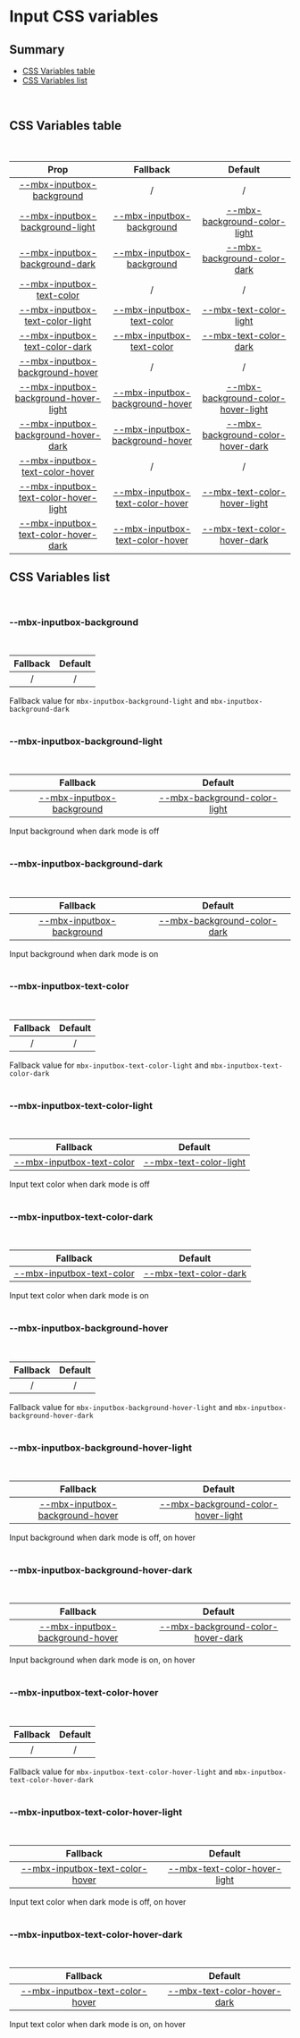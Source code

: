 # Input CSS variables

## Summary

- [CSS Variables table](#css-variables-table)
- [CSS Variables list](#css-variables-list)

<br>

## CSS Variables table

<br>

| <div style='text-align:center;margin:auto;'>Prop</div>                                                                            | <div style='text-align:center;margin:auto;'>Fallback</div>                                                            | <div style='text-align:center;margin:auto;'>Default</div>                                                                                           |
| --------------------------------------------------------------------------------------------------------------------------------- | --------------------------------------------------------------------------------------------------------------------- | --------------------------------------------------------------------------------------------------------------------------------------------------- |
| <div style='text-align:center;margin:auto;'>[--mbx-inputbox-background](#--mbx-inputbox-background)</div>                         | <div style='text-align:center;margin:auto;'>/</div>                                                                   | <div style='text-align:center;margin:auto;'>/</div>                                                                                                 |
| <div style='text-align:center;margin:auto;'>[--mbx-inputbox-background-light](#--mbx-inputbox-background-light)</div>             | <div style='text-align:center;margin:auto;'>[--mbx-inputbox-background](#--mbx-inputbox-background)</div>             | <div style='text-align:center;margin:auto;'>[--mbx-background-color-light](../../global/css-vars.md#--mbx-background-color-light)</div>             |
| <div style='text-align:center;margin:auto;'>[--mbx-inputbox-background-dark](#--mbx-inputbox-background-dark)</div>               | <div style='text-align:center;margin:auto;'>[--mbx-inputbox-background](#--mbx-inputbox-background)</div>             | <div style='text-align:center;margin:auto;'>[--mbx-background-color-dark](../../global/css-vars.md#--mbx-background-color-dark)</div>               |
| <div style='text-align:center;margin:auto;'>[--mbx-inputbox-text-color](#--mbx-inputbox-text-color)</div>                         | <div style='text-align:center;margin:auto;'>/</div>                                                                   | <div style='text-align:center;margin:auto;'>/</div>                                                                                                 |
| <div style='text-align:center;margin:auto;'>[--mbx-inputbox-text-color-light](#--mbx-inputbox-text-color-light)</div>             | <div style='text-align:center;margin:auto;'>[--mbx-inputbox-text-color](#--mbx-inputbox-text-color)</div>             | <div style='text-align:center;margin:auto;'>[--mbx-text-color-light](../../global/css-vars.md#--mbx-text-color-light)</div>                         |
| <div style='text-align:center;margin:auto;'>[--mbx-inputbox-text-color-dark](#--mbx-inputbox-text-color-dark)</div>               | <div style='text-align:center;margin:auto;'>[--mbx-inputbox-text-color](#--mbx-inputbox-text-color)</div>             | <div style='text-align:center;margin:auto;'>[--mbx-text-color-dark](../../global/css-vars.md#--mbx-text-color-dark)</div>                           |
| <div style='text-align:center;margin:auto;'>[--mbx-inputbox-background-hover](#--mbx-inputbox-background-hover)</div>             | <div style='text-align:center;margin:auto;'>/</div>                                                                   | <div style='text-align:center;margin:auto;'>/</div>                                                                                                 |
| <div style='text-align:center;margin:auto;'>[--mbx-inputbox-background-hover-light](#--mbx-inputbox-background-hover-light)</div> | <div style='text-align:center;margin:auto;'>[--mbx-inputbox-background-hover](#--mbx-inputbox-background-hover)</div> | <div style='text-align:center;margin:auto;'>[--mbx-background-color-hover-light](../../global/css-vars.md#--mbx-background-color-hover-light)</div> |
| <div style='text-align:center;margin:auto;'>[--mbx-inputbox-background-hover-dark](#--mbx-inputbox-background-hover-dark)</div>   | <div style='text-align:center;margin:auto;'>[--mbx-inputbox-background-hover](#--mbx-inputbox-background-hover)</div> | <div style='text-align:center;margin:auto;'>[--mbx-background-color-hover-dark](../../global/css-vars.md#--mbx-background-color-hover-dark)</div>   |
| <div style='text-align:center;margin:auto;'>[--mbx-inputbox-text-color-hover](#--mbx-inputbox-text-color-hover)</div>             | <div style='text-align:center;margin:auto;'>/</div>                                                                   | <div style='text-align:center;margin:auto;'>/</div>                                                                                                 |
| <div style='text-align:center;margin:auto;'>[--mbx-inputbox-text-color-hover-light](#--mbx-inputbox-text-color-hover-light)</div> | <div style='text-align:center;margin:auto;'>[--mbx-inputbox-text-color-hover](#--mbx-inputbox-text-color-hover)</div> | <div style='text-align:center;margin:auto;'>[--mbx-text-color-hover-light](../../global/css-vars.md#--mbx-text-color-hover-light)</div>             |
| <div style='text-align:center;margin:auto;'>[--mbx-inputbox-text-color-hover-dark](#--mbx-inputbox-text-color-hover-dark)</div>   | <div style='text-align:center;margin:auto;'>[--mbx-inputbox-text-color-hover](#--mbx-inputbox-text-color-hover)</div> | <div style='text-align:center;margin:auto;'>[--mbx-text-color-hover-dark](../../global/css-vars.md#--mbx-text-color-hover-dark)</div>               |

## CSS Variables list

<br>

### --mbx-inputbox-background

<br>

| <div style='text-align:center;margin:auto;'>Fallback</div> | <div style='text-align:center;margin:auto;'>Default</div> |
| ---------------------------------------------------------- | --------------------------------------------------------- |
| <div style='text-align:center;margin:auto;'>/</div>        | <div style='text-align:center;margin:auto;'>/</div>       |

Fallback value for `mbx-inputbox-background-light` and `mbx-inputbox-background-dark`<br><br>

### --mbx-inputbox-background-light

<br>

| <div style='text-align:center;margin:auto;'>Fallback</div>                                                | <div style='text-align:center;margin:auto;'>Default</div>                                                                               |
| --------------------------------------------------------------------------------------------------------- | --------------------------------------------------------------------------------------------------------------------------------------- |
| <div style='text-align:center;margin:auto;'>[--mbx-inputbox-background](#--mbx-inputbox-background)</div> | <div style='text-align:center;margin:auto;'>[--mbx-background-color-light](../../global/css-vars.md#--mbx-background-color-light)</div> |

Input background when dark mode is off<br><br>

### --mbx-inputbox-background-dark

<br>

| <div style='text-align:center;margin:auto;'>Fallback</div>                                                | <div style='text-align:center;margin:auto;'>Default</div>                                                                             |
| --------------------------------------------------------------------------------------------------------- | ------------------------------------------------------------------------------------------------------------------------------------- |
| <div style='text-align:center;margin:auto;'>[--mbx-inputbox-background](#--mbx-inputbox-background)</div> | <div style='text-align:center;margin:auto;'>[--mbx-background-color-dark](../../global/css-vars.md#--mbx-background-color-dark)</div> |

Input background when dark mode is on<br><br>

### --mbx-inputbox-text-color

<br>

| <div style='text-align:center;margin:auto;'>Fallback</div> | <div style='text-align:center;margin:auto;'>Default</div> |
| ---------------------------------------------------------- | --------------------------------------------------------- |
| <div style='text-align:center;margin:auto;'>/</div>        | <div style='text-align:center;margin:auto;'>/</div>       |

Fallback value for `mbx-inputbox-text-color-light` and `mbx-inputbox-text-color-dark`<br><br>

### --mbx-inputbox-text-color-light

<br>

| <div style='text-align:center;margin:auto;'>Fallback</div>                                                | <div style='text-align:center;margin:auto;'>Default</div>                                                                   |
| --------------------------------------------------------------------------------------------------------- | --------------------------------------------------------------------------------------------------------------------------- |
| <div style='text-align:center;margin:auto;'>[--mbx-inputbox-text-color](#--mbx-inputbox-text-color)</div> | <div style='text-align:center;margin:auto;'>[--mbx-text-color-light](../../global/css-vars.md#--mbx-text-color-light)</div> |

Input text color when dark mode is off<br><br>

### --mbx-inputbox-text-color-dark

<br>

| <div style='text-align:center;margin:auto;'>Fallback</div>                                                | <div style='text-align:center;margin:auto;'>Default</div>                                                                 |
| --------------------------------------------------------------------------------------------------------- | ------------------------------------------------------------------------------------------------------------------------- |
| <div style='text-align:center;margin:auto;'>[--mbx-inputbox-text-color](#--mbx-inputbox-text-color)</div> | <div style='text-align:center;margin:auto;'>[--mbx-text-color-dark](../../global/css-vars.md#--mbx-text-color-dark)</div> |

Input text color when dark mode is on<br><br>

### --mbx-inputbox-background-hover

<br>

| <div style='text-align:center;margin:auto;'>Fallback</div> | <div style='text-align:center;margin:auto;'>Default</div> |
| ---------------------------------------------------------- | --------------------------------------------------------- |
| <div style='text-align:center;margin:auto;'>/</div>        | <div style='text-align:center;margin:auto;'>/</div>       |

Fallback value for `mbx-inputbox-background-hover-light` and `mbx-inputbox-background-hover-dark`<br><br>

### --mbx-inputbox-background-hover-light

<br>

| <div style='text-align:center;margin:auto;'>Fallback</div>                                                            | <div style='text-align:center;margin:auto;'>Default</div>                                                                                           |
| --------------------------------------------------------------------------------------------------------------------- | --------------------------------------------------------------------------------------------------------------------------------------------------- |
| <div style='text-align:center;margin:auto;'>[--mbx-inputbox-background-hover](#--mbx-inputbox-background-hover)</div> | <div style='text-align:center;margin:auto;'>[--mbx-background-color-hover-light](../../global/css-vars.md#--mbx-background-color-hover-light)</div> |

Input background when dark mode is off, on hover<br><br>

### --mbx-inputbox-background-hover-dark

<br>

| <div style='text-align:center;margin:auto;'>Fallback</div>                                                            | <div style='text-align:center;margin:auto;'>Default</div>                                                                                         |
| --------------------------------------------------------------------------------------------------------------------- | ------------------------------------------------------------------------------------------------------------------------------------------------- |
| <div style='text-align:center;margin:auto;'>[--mbx-inputbox-background-hover](#--mbx-inputbox-background-hover)</div> | <div style='text-align:center;margin:auto;'>[--mbx-background-color-hover-dark](../../global/css-vars.md#--mbx-background-color-hover-dark)</div> |

Input background when dark mode is on, on hover<br><br>

### --mbx-inputbox-text-color-hover

<br>

| <div style='text-align:center;margin:auto;'>Fallback</div> | <div style='text-align:center;margin:auto;'>Default</div> |
| ---------------------------------------------------------- | --------------------------------------------------------- |
| <div style='text-align:center;margin:auto;'>/</div>        | <div style='text-align:center;margin:auto;'>/</div>       |

Fallback value for `mbx-inputbox-text-color-hover-light` and `mbx-inputbox-text-color-hover-dark`<br><br>

### --mbx-inputbox-text-color-hover-light

<br>

| <div style='text-align:center;margin:auto;'>Fallback</div>                                                            | <div style='text-align:center;margin:auto;'>Default</div>                                                                               |
| --------------------------------------------------------------------------------------------------------------------- | --------------------------------------------------------------------------------------------------------------------------------------- |
| <div style='text-align:center;margin:auto;'>[--mbx-inputbox-text-color-hover](#--mbx-inputbox-text-color-hover)</div> | <div style='text-align:center;margin:auto;'>[--mbx-text-color-hover-light](../../global/css-vars.md#--mbx-text-color-hover-light)</div> |

Input text color when dark mode is off, on hover<br><br>

### --mbx-inputbox-text-color-hover-dark

<br>

| <div style='text-align:center;margin:auto;'>Fallback</div>                                                            | <div style='text-align:center;margin:auto;'>Default</div>                                                                             |
| --------------------------------------------------------------------------------------------------------------------- | ------------------------------------------------------------------------------------------------------------------------------------- |
| <div style='text-align:center;margin:auto;'>[--mbx-inputbox-text-color-hover](#--mbx-inputbox-text-color-hover)</div> | <div style='text-align:center;margin:auto;'>[--mbx-text-color-hover-dark](../../global/css-vars.md#--mbx-text-color-hover-dark)</div> |

Input text color when dark mode is on, on hover<br><br>

